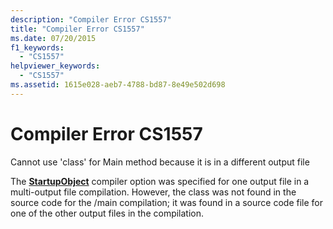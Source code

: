```yaml
---
description: "Compiler Error CS1557"
title: "Compiler Error CS1557"
ms.date: 07/20/2015
f1_keywords: 
  - "CS1557"
helpviewer_keywords: 
  - "CS1557"
ms.assetid: 1615e028-aeb7-4788-bd87-8e49e502d698
---
```

# Compiler Error CS1557

Cannot use 'class' for Main method because it is in a different output file  
  
 The [**StartupObject**](../language-reference/compiler-options/advanced.md#startupobject) compiler option was specified for one output file in a multi-output file compilation. However, the class was not found in the source code for the /main compilation; it was found in a source code file for one of the other output files in the compilation.
